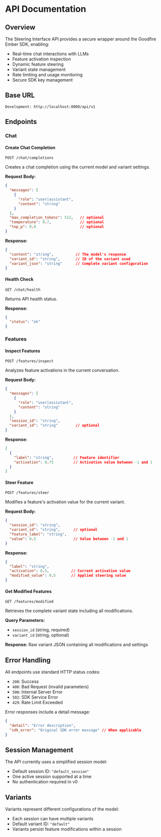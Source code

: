 # API Documentation

## Overview
The Steering Interface API provides a secure wrapper around the Goodfire Ember SDK, enabling:
- Real-time chat interactions with LLMs
- Feature activation inspection
- Dynamic feature steering
- Variant state management
- Rate limiting and usage monitoring
- Secure SDK key management

## Base URL
```
Development: http://localhost:8000/api/v1
```

## Endpoints

### Chat

#### Create Chat Completion
```http
POST /chat/completions
```

Creates a chat completion using the current model and variant settings.

**Request Body:**
```json
{
  "messages": [
    {
      "role": "user|assistant",
      "content": "string"
    }
  ],
  "max_completion_tokens": 512,   // optional
  "temperature": 0.7,             // optional
  "top_p": 0.9                    // optional
}
```

**Response:**
```json
{
  "content": "string",          // The model's response
  "variant_id": "string",       // ID of the variant used
  "variant_json": "string"      // Complete variant configuration
}
```

#### Health Check
```http
GET /chat/health
```

Returns API health status.

**Response:**
```json
{
  "status": "ok"
}
```

### Features

#### Inspect Features
```http
POST /features/inspect
```

Analyzes feature activations in the current conversation.

**Request Body:**
```json
{
  "messages": [
    {
      "role": "user|assistant",
      "content": "string"
    }
  ],
  "session_id": "string",
  "variant_id": "string"        // optional
}
```

**Response:**
```json
[
  {
    "label": "string",         // Feature identifier
    "activation": 0.75         // Activation value between -1 and 1
  }
]
```

#### Steer Feature
```http
POST /features/steer
```

Modifies a feature's activation value for the current variant.

**Request Body:**
```json
{
  "session_id": "string",
  "variant_id": "string",      // optional
  "feature_label": "string",
  "value": 0.5                 // Value between -1 and 1
}
```

**Response:**
```json
{
  "label": "string",
  "activation": 0.5,          // Current activation value
  "modified_value": 0.5       // Applied steering value
}
```

#### Get Modified Features
```http
GET /features/modified
```

Retrieves the complete variant state including all modifications.

**Query Parameters:**
- `session_id` (string, required)
- `variant_id` (string, optional)

**Response:** Raw variant JSON containing all modifications and settings

## Error Handling

All endpoints use standard HTTP status codes:
- `200`: Success
- `400`: Bad Request (invalid parameters)
- `500`: Internal Server Error
- `502`: SDK Service Error
- `429`: Rate Limit Exceeded

Error responses include a detail message:
```json
{
  "detail": "Error description",
  "sdk_error": "Original SDK error message" // When applicable
}
```

## Session Management

The API currently uses a simplified session model:
- Default session ID: `"default_session"`
- One active session supported at a time
- No authentication required in v0

## Variants

Variants represent different configurations of the model:
- Each session can have multiple variants
- Default variant ID: `"default"`
- Variants persist feature modifications within a session